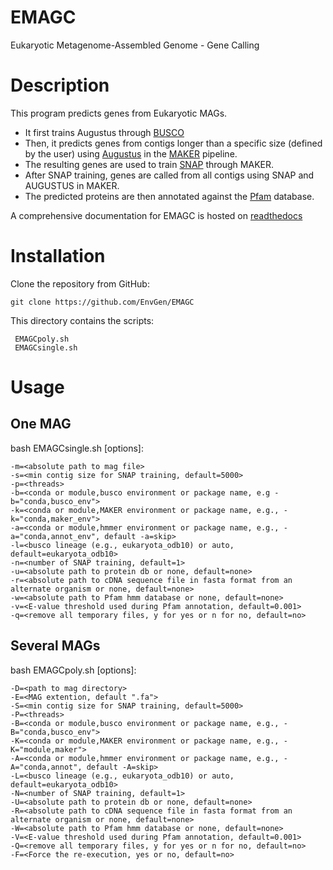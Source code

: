 # EMAGC
Eukaryotic Metagenome-Assembled Genome - Gene Calling

Description
===========

This program predicts genes from Eukaryotic MAGs.

* It first trains Augustus through [BUSCO](https://busco.ezlab.org/busco_userguide.html)
* Then, it predicts genes from contigs longer than a specific size (defined by the user) 
    using [Augustus](http://augustus.gobics.de/) in the [MAKER](https://yandell-lab.org/software/maker.html) pipeline.
* The resulting genes are used to train [SNAP](https://github.com/KorfLab/SNAP) through MAKER.
* After SNAP training, genes are called from all contigs using SNAP and AUGUSTUS in MAKER.
* The predicted proteins are then annotated against the [Pfam](https://pfam.xfam.org/) database.


A comprehensive documentation for EMAGC is hosted on [readthedocs](https://emagc.readsthedocs.io)
 

Installation
============

Clone the repository from GitHub:

    git clone https://github.com/EnvGen/EMAGC

This directory contains the scripts:

     EMAGCpoly.sh
     EMAGCsingle.sh


Usage
=====

One MAG
-------

bash EMAGCsingle.sh [options]:

    -m=<absolute path to mag file>
    -s=<min contig size for SNAP training, default=5000>
    -p=<threads>
    -b=<conda or module,busco environment or package name, e.g -b="conda,busco_env">
    -k=<conda or module,MAKER environment or package name, e.g., -k="conda,maker_env">
    -a=<conda or module,hmmer environment or package name, e.g., -a="conda,annot_env", default -a=skip>
    -l=<busco lineage (e.g., eukaryota_odb10) or auto, default=eukaryota_odb10>
    -n=<number of SNAP training, default=1>
    -u=<absolute path to protein db or none, default=none>
    -r=<absolute path to cDNA sequence file in fasta format from an alternate organism or none, default=none>
    -w=<absolute path to Pfam hmm database or none, default=none>
    -v=<E-value threshold used during Pfam annotation, default=0.001>
    -q=<remove all temporary files, y for yes or n for no, default=no>

Several MAGs
------------

bash EMAGCpoly.sh [options]:

    -D=<path to mag directory>
    -E=<MAG extention, default ".fa">
    -S=<min contig size for SNAP training, default=5000>
    -P=<threads>
    -B=<conda or module,busco environment or package name, e.g., -B="conda,busco_env">
    -K=<conda or module,MAKER environment or package name, e.g., -K="module,maker">
    -A=<conda or module,hmmer environment or package name, e.g., -A="conda,annot", default -A=skip>
    -L=<busco lineage (e.g., eukaryota_odb10) or auto, default=eukaryota_odb10>
    -N=<number of SNAP training, default=1>
    -U=<absolute path to protein db or none, default=none>
    -R=<absolute path to cDNA sequence file in fasta format from an alternate organism or none, default=none>
    -W=<absolute path to Pfam hmm database or none, default=none>
    -V=<E-value threshold used during Pfam annotation, default=0.001>
    -Q=<remove all temporary files, y for yes or n for no, default=no>
    -F=<Force the re-execution, yes or no, default=no>
